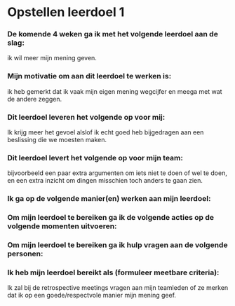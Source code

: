 # Opstellen leerdoel 1

### De komende 4 weken ga ik met het volgende leerdoel aan de slag: 
ik wil meer mijn mening geven.


### Mijn motivatie om aan dit leerdoel te werken is:
ik heb gemerkt dat ik vaak mijn eigen mening wegcijfer en meega met wat de andere zeggen.


### Dit leerdoel leveren het volgende op voor mij:
Ik krijg meer het gevoel alslof ik echt goed heb bijgedragen aan een beslissing die we moesten maken.


### Dit leerdoel levert het volgende op voor mijn team:
bijvoorbeeld een paar extra argumenten om iets niet te doen of wel te doen, en een extra inzicht om dingen misschien toch anders te gaan zien.


### Ik ga op de volgende manier(en) werken aan mijn leerdoel:



### Om mijn leerdoel te bereiken ga ik de volgende acties op de volgende momenten uitvoeren:



### Om mijn leerdoel te bereiken ga ik hulp vragen aan de volgende personen:



### Ik heb mijn leerdoel bereikt als (formuleer meetbare criteria):
Ik zal bij de retrospective meetings vragen aan mijn teamleden of ze merken dat ik op een goede/respectvole manier mijn mening geef.

